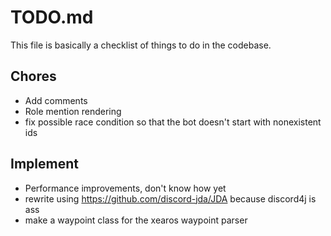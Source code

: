 # TODO.md

This file is basically a checklist of things to do in the codebase.

## Chores

* Add comments
* Role mention rendering
* fix possible race condition so that the bot doesn't start with nonexistent ids

## Implement

* Performance improvements, don't know how yet
* rewrite using https://github.com/discord-jda/JDA because discord4j is ass
* make a waypoint class for the xearos waypoint parser